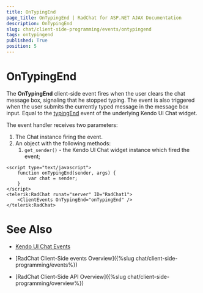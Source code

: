 ```yaml
---
title: OnTypingEnd
page_title: OnTypingEnd | RadChat for ASP.NET AJAX Documentation
description: OnTypingEnd
slug: chat/client-side-programming/events/ontypingend
tags: ontypingend
published: True
position: 5
---
```


# OnTypingEnd

The **OnTypingEnd** client-side event fires when the user clears the chat message box, signaling that he stopped typing. The event is also triggered when the user submits the currently typed message in the message box input. Equal to the [typingEnd](https://docs.telerik.com/kendo-ui/api/javascript/ui/chat/events/typingend) event of the underlying Kendo UI Chat widget.

The event handler receives two parameters:

1. The Chat instance firing the event.
2. An object with the following methods:
    1. `get_sender()` - the Kendo UI Chat widget instance which fired the event; 

````ASPNET
<script type="text/javascript">
    function onTypingEnd(sender, args) {
        var chat = sender;     
    }
</script>
<telerik:RadChat runat="server" ID="RadChat1">
    <ClientEvents OnTypingEnd="onTypingEnd" />
</telerik:RadChat>
````

# See Also

 * [Kendo UI Chat Events](http://docs.telerik.com/kendo-ui/api/javascript/ui/chat#events)

 * [RadChat Client-Side events Overview]({%slug chat/client-side-programming/events%})

 * [RadChat Client-Side API Overview]({%slug chat/client-side-programming/overview%})
